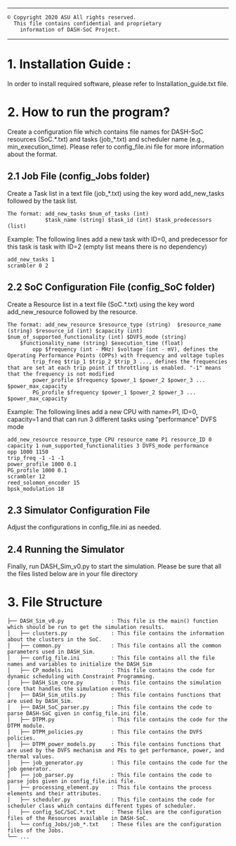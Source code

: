 *************************************************************************
   	© Copyright 2020 ASU All rights reserved.
      This file contains confidential and proprietary
 	    information of DASH-SoC Project.
*************************************************************************
# 1. Installation Guide :

In order to install required software, please refer to Installation_guide.txt file.

# 2. How to run the program?

Create a configuration file which contains file names for DASH-SoC resources (SoC.\*.txt) and tasks (job_\*.txt)
and scheduler name (e.g., min_execution_time). Please refer to config_file.ini file for more information about the format.

## 2.1 Job File (config_Jobs folder)
Create a Task list in a text file (job_*.txt) using the key word add_new_tasks followed by the task list.
```
The format: add_new_tasks $num_of_tasks (int)
            $task_name (string) $task_id (int) $task_predecessors (list)
```

Example: The following lines add a new task with ID=0, and predecessor for this task is task with ID=2
(empty list means there is no dependency) 
```
add_new_tasks 1
scrambler 0 2
```

## 2.2 SoC Configuration File (config_SoC folder)
Create a Resource list in a text file (SoC.*.txt) using the key word add_new_resource followed by the resource.
```
The format: add_new_resource $resource_type (string)  $resource_name (string) $resource_id (int) $capacity (int) $num_of_supported_functionality (int) $DVFS_mode (string)
    $functionality_name (string) $execution_time (float)
        opp $frequency (int - MHz) $voltage (int - mV), defines the Operating Performance Points (OPPs) with frequency and voltage tuples
        trip_freq $trip_1 $trip_2 $trip_3 ..., defines the frequencies that are set at each trip point if throttling is enabled. "-1" means that the frequency is not modified
        power_profile $frequency $power_1 $power_2 $power_3 ... $power_max_capacity
        PG_profile $frequency $power_1 $power_2 $power_3 ... $power_max_capacity
```

Example: The following lines add a new CPU with name=P1, ID=0, capacity=1 and that can run 3 different tasks using "performance" DVFS mode
```
add_new_resource resource_type CPU resource_name P1 resource_ID 0 capacity 1 num_supported_functionalities 3 DVFS_mode performance
opp 1000 1150
trip_freq -1 -1 -1
power_profile 1000 0.1
PG_profile 1000 0.1
scrambler 12
reed_solomon_encoder 15
bpsk_modulation 18
```

## 2.3 Simulator Configuration File
Adjust the configurations in config_file.ini as needed.

## 2.4 Running the Simulator
Finally, run DASH_Sim_v0.py to start the simulation.
Please be sure that all the files listed below are in your file directory

# 3. File Structure
```
├── DASH_Sim_v0.py               : This file is the main() function which should be run to get the simulation results.
│   ├── clusters.py              : This file contains the information about the clusters in the SoC.
│   ├── common.py                : This file contains all the common parameters used in DASH_Sim.
│   ├── config_file.ini          : This file contains all the file names and variables to initialize the DASH_Sim
│   ├── CP_models.ini            : This file contains the code for dynamic scheduling with Constraint Programming.
│   ├── DASH_Sim_core.py         : This file contains the simulation core that handles the simulation events.
│   ├── DASH_Sim_utils.py        : This file contains functions that are used by DASH_Sim.
│   ├── DASH_SoC_parser.py       : This file contains the code to parse DASH-SoC given in config_file.ini file.
│   ├── DTPM.py                  : This file contains the code for the DTPM module.
│   ├── DTPM_policies.py         : This file contains the DVFS policies.
│   ├── DTPM_power_models.py     : This file contains functions that are used by the DVFS mechanism and PEs to get performance, power, and thermal values.
│   ├── job_generator.py         : This file contains the code for the job generator.
│   ├── job_parser.py            : This file contains the code to parse jobs given in config_file.ini file.
│   ├── processing_element.py    : This file contains the process elements and their attributes.
│   ├── scheduler.py             : This file contains the code for scheduler class which contains different types of scheduler.
│   ├── config_SoC/SoC.*.txt     : These files are the configuration files of the Resources available in DASH-SoC.
│   └── config_Jobs/job_*.txt    : These files are the configuration files of the Jobs.
└── ...
```
